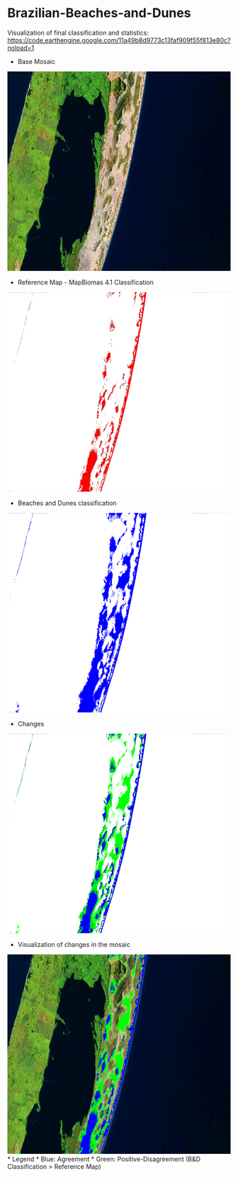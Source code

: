 # Brazilian-Beaches-and-Dunes

Visualization of final classification and statistics: https://code.earthengine.google.com/11a49b8d9773c13faf909f55f813e80c?noload=1

* Base Mosaic
<img src="/images/cropbaseMosaic.png" width="774" height="450">

* Reference Map - MapBiomas 4.1 Classification

<img src="/images/cropReferenceMap.png" width="774" height="450">

* Beaches and Dunes classification

<img src="/images/cropBandD_classification.png" width="774" height="450">

* Changes

<img src="/images/cropchanges.png" width="774" height="450">

* Visualization of changes in the mosaic

<img src="/images/cropmosaicChanges.png" width="774" height="450">
* Legend
   * Blue:  Agreement 
   * Green: Positive-Disagreement (B&D Classification  > Reference Map)




